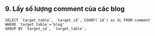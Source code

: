 ## 9.	Lấy số lượng comment của các blog
```
SELECT `target_table`, `target_id`, COUNT(`id`) as SL FROM comment 
WHERE `target_table`='blog'
GROUP BY `target_id`, `target_table`;
```